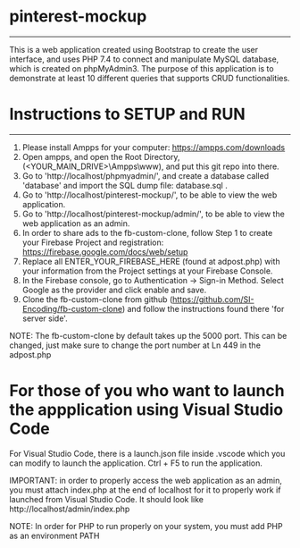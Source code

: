 # pinterest-mockup
***
This is a web application created using Bootstrap to create the user interface, and uses PHP 7.4 to connect and manipulate MySQL database, which is created on phpMyAdmin3. The purpose of this application is to demonstrate at least 10 different queries that supports CRUD functionalities. 

# Instructions to SETUP and RUN
***
1. Please install Ampps for your computer: https://ampps.com/downloads
2. Open ampps, and open the Root Directory, (<YOUR_MAIN_DRIVE>\Ampps\www), and put this git repo into there.
3. Go to 'http://localhost/phpmyadmin/', and create a database called 'database' and import the SQL dump file: database.sql .
4. Go to 'http://localhost/pinterest-mockup/', to be able to view the web application.
5. Go to 'http://localhost/pinterest-mockup/admin/', to be able to view the web application as an admin.
6. In order to share ads to the fb-custom-clone, follow Step 1 to create your Firebase Project and registration: https://firebase.google.com/docs/web/setup
7. Replace all ENTER_YOUR_FIREBASE_HERE (found at adpost.php) with your information from the Project settings at your Firebase Console.
8. In the Firebase console, go to Authentication -> Sign-in Method. Select Google as the provider and click enable and save.
9. Clone the fb-custom-clone from github (https://github.com/SI-Encoding/fb-custom-clone) and follow the instructions found there 'for server side'.

NOTE: The fb-custom-clone by default takes up the 5000 port. This can be changed, just make sure to change the port number at Ln 449 in the adpost.php


# For those of you who want to launch the appplication using Visual Studio Code
For Visual Studio Code, there is a launch.json file inside .vscode which you can modify to launch the application. Ctrl + F5 to run the application.

IMPORTANT: in order to properly access the web application as an admin, you must attach index.php at the end of localhost for it to properly work if launched from Visual Studio Code.
It should look like http://localhost/admin/index.php

NOTE: In order for PHP to run properly on your system, you must add PHP as an environment PATH